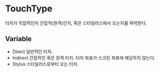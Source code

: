 # TouchType
터치가 직접적인지 간접적(원격)인지, 혹은 스타일러스에서 오는지를 파악한다.
## Variable
- Direct
    일반적인 터치.
- Indirect
    간접적인 혹은 원격 터치. 터치 좌표가 스크린 좌표에 해당하지 않는다.
- Stylus
    스타일러스로부터 오는 터치.